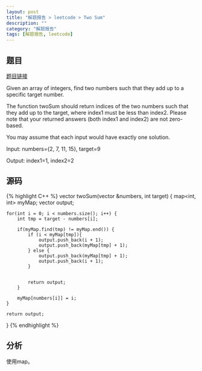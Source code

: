 ```yaml
---
layout: post
title: "解题报告 > leetcode > Two Sum"
description: ""
category: "解题报告"
tags: [解题报告, leetcode]
---
```

## 题目

[题目链接](https://oj.leetcode.com/problems/two-sum/)

Given an array of integers, find two numbers such that they add up to a specific target number.

The function twoSum should return indices of the two numbers such that they add up to the target, where index1 must be less than index2. Please note that your returned answers (both index1 and index2) are not zero-based.

You may assume that each input would have exactly one solution.

Input: numbers={2, 7, 11, 15}, target=9

Output: index1=1, index2=2

<!--more-->

## 源码

{% highlight C++ %}
vector<int> twoSum(vector<int> &numbers, int target)
{
	map<int, int> myMap;
	vector<int> output;

	for(int i = 0; i < numbers.size(); i++) {
		int tmp = target - numbers[i];

		if(myMap.find(tmp) != myMap.end()) {
			if (i < myMap[tmp]){
				output.push_back(i + 1);
				output.push_back(myMap[tmp] + 1);
			} else {
				output.push_back(myMap[tmp] + 1);
				output.push_back(i + 1);
			}


			return output;
		}

		myMap[numbers[i]] = i;
	}

	return output;
}
{% endhighlight %}

## 分析

使用map。
